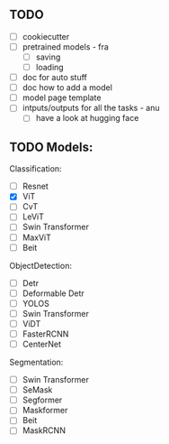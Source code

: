 ## TODO
- [ ] cookiecutter 
- [ ] pretrained models - fra
  - [ ] saving
  - [ ] loading 
- [ ] doc for auto stuff
- [ ] doc how to add a model
- [ ] model page template
- [ ] intputs/outputs for all the tasks - anu
  - [ ] have a look at hugging face

## TODO Models:
Classification:
- [ ] Resnet
- [x] ViT
- [ ] CvT
- [ ] LeViT
- [ ] Swin Transformer
- [ ] MaxViT
- [ ] Beit

ObjectDetection:
- [ ] Detr
- [ ] Deformable Detr
- [ ] YOLOS
- [ ] Swin Transformer
- [ ] ViDT
- [ ] FasterRCNN
- [ ] CenterNet

Segmentation:
- [ ] Swin Transformer
- [ ] SeMask
- [ ] Segformer
- [ ] Maskformer
- [ ] Beit
- [ ] MaskRCNN

